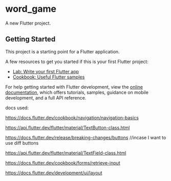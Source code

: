# word_game

A new Flutter project.

## Getting Started

This project is a starting point for a Flutter application.

A few resources to get you started if this is your first Flutter project:

- [Lab: Write your first Flutter app](https://docs.flutter.dev/get-started/codelab)
- [Cookbook: Useful Flutter samples](https://docs.flutter.dev/cookbook)

For help getting started with Flutter development, view the
[online documentation](https://docs.flutter.dev/), which offers tutorials,
samples, guidance on mobile development, and a full API reference.


docs used:

https://docs.flutter.dev/cookbook/navigation/navigation-basics

https://api.flutter.dev/flutter/material/TextButton-class.html  

https://docs.flutter.dev/release/breaking-changes/buttons       //incase I want to use diff buttons

https://api.flutter.dev/flutter/material/TextField-class.html

https://docs.flutter.dev/cookbook/forms/retrieve-input

https://docs.flutter.dev/development/ui/layout